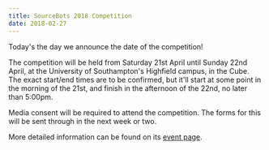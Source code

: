 ```yaml
---
title: SourceBots 2018 Competition
date: 2018-02-27
---
```


Today's the day we announce the date of the competition!

The competition will be held from Saturday 21st April until Sunday 22nd April, at the University of Southampton's Highfield campus, in the Cube. The exact start/end times are to be confirmed, but it'll start at some point in the morning of the 21st, and finish in the afternoon of the 22nd, no later than 5:00pm.

Media consent will be required to attend the competition. The forms for this will be sent through in the next week or two.

More detailed information can be found on its [event page](/events/2018/competition).
